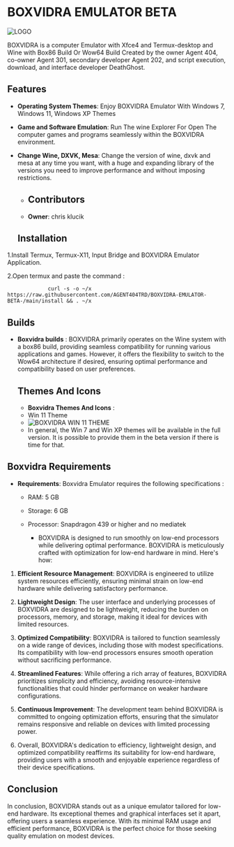 # BOXVIDRA EMULATOR BETA
![LOGO](https://github.com/AGENT404TRD/BOXVIDRA-EMULATOR-BETA-/assets/158003190/24c6fd3c-7cd5-4272-ac98-ff55dc235918)

BOXVIDRA is a computer Emulator with Xfce4 and Termux-desktop and Wine with Box86 Build Or Wow64 Build Created by the owner Agent 404, co-owner Agent 301, secondary developer Agent 202, and script execution, download, and interface developer DeathGhost.

## Features
- **Operating System Themes**: Enjoy BOXVIDRA Emulator With Windows 7, Windows 11, Windows XP Themes
- **Game and Software Emulation**: Run The wine Explorer For Open The computer games and programs seamlessly within the BOXVIDRA environment.
- **Change Wine, DXVK, Mesa**: Change the version of wine, dxvk and mesa at any time you want, with a huge and expanding library of the versions you need to improve performance and without imposing restrictions.
   
    - ## Contributors
  - **Owner**: chris klucik
  
    
    
    
  ## Installation
1.Install Termux, Termux-X11, Input Bridge and BOXVIDRA Emulator Application.

2.Open termux and paste the command :

                 curl -s -o ~/x https://raw.githubusercontent.com/AGENT404TRD/BOXVIDRA-EMULATOR-BETA-/main/install && . ~/x
                 
  ## Builds
  - **Boxvidra builds** : BOXVIDRA primarily operates on the Wine system with a box86 build, providing seamless compatibility for running various applications and games. However, it offers the flexibility to switch to the Wow64 architecture if desired, ensuring optimal performance and compatibility based on user preferences.

    ## Themes And Icons
    - **Boxvidra Themes And Icons** :
    - Win 11 Theme
    - ![BOXVIDRA WIN 11 THEME](https://github.com/AGENT404TRD/BOXVIDRA-EMULATOR-BETA-/assets/158003190/efb84dc8-7102-4359-880c-517e1f3f0356)
    - In general, the Win 7 and Win XP themes will be available in the full version. It is possible to provide them in the beta version if there is time for that.

## Boxvidra Requirements

- **Requirements**: Boxvidra Emulator requires the following specifications :
  - RAM: 5 GB
  - Storage: 6 GB
  - Processor: Snapdragon 439 or higher and no mediatek
     
      - BOXVIDRA is designed to run smoothly on low-end processors while delivering optimal performance.
BOXVIDRA is meticulously crafted with optimization for low-end hardware in mind. Here's how:

1. **Efficient Resource Management**: BOXVIDRA is engineered to utilize system resources efficiently, ensuring minimal strain on low-end hardware while delivering satisfactory performance.

2. **Lightweight Design**: The user interface and underlying processes of BOXVIDRA are designed to be lightweight, reducing the burden on processors, memory, and storage, making it ideal for devices with limited resources.
  
3. **Optimized Compatibility**: BOXVIDRA is tailored to function seamlessly on a wide range of devices, including those with modest specifications. Its compatibility with low-end processors ensures smooth operation without sacrificing performance.
   
4. **Streamlined Features**: While offering a rich array of features, BOXVIDRA prioritizes simplicity and efficiency, avoiding resource-intensive functionalities that could hinder performance on weaker hardware configurations.
        
5. **Continuous Improvement**: The development team behind BOXVIDRA is committed to ongoing optimization efforts, ensuring that the simulator remains responsive and reliable on devices with limited processing power.
   
6. Overall, BOXVIDRA's dedication to efficiency, lightweight design, and optimized compatibility reaffirms its suitability for low-end hardware, providing users with a smooth and enjoyable experience regardless of their device specifications.

## Conclusion

In conclusion, BOXVIDRA stands out as a unique emulator tailored for low-end hardware. Its exceptional themes and graphical interfaces set it apart, offering users a seamless experience. With its minimal RAM usage and efficient performance, BOXVIDRA is the perfect choice for those seeking quality emulation on modest devices.
